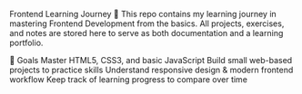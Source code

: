 Frontend Learning Journey 🚀
This repo contains my learning journey in mastering Frontend Development from the basics.
All projects, exercises, and notes are stored here to serve as both documentation and a learning portfolio.

🎯 Goals
Master HTML5, CSS3, and basic JavaScript
Build small web-based projects to practice skills
Understand responsive design & modern frontend workflow
Keep track of learning progress to compare over time
